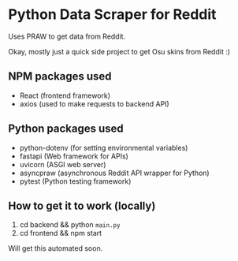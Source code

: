 # Python Data Scraper for Reddit

Uses PRAW to get data from Reddit.

Okay, mostly just a quick side project to get Osu skins from Reddit :)

## NPM packages used

- React (frontend framework)
- axios (used to make requests to backend API)

## Python packages used

- python-dotenv (for setting environmental variables)
- fastapi (Web framework for APIs)
- uvicorn (ASGI web server)
- asyncpraw (asynchronous Reddit API wrapper for Python)
- pytest (Python testing framework)

## How to get it to work (locally)

1. cd backend && python `main.py`
2. cd frontend && npm start

Will get this automated soon.
